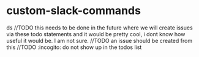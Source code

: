 # custom-slack-commands
ds
//TODO this needs to be done in the future where we will create issues via these todo statements and it would be pretty cool, i dont know how useful it would be. I am not sure.
//TODO an issue should be created from this
//TODO :incogito: do not show up in the todos list
